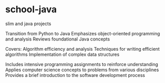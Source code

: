 # school-java
slim and java projects

Transition from Python to Java
Emphasizes object-oriented programming and analysis
Reviews foundational Java concepts

Covers:
Algorithm efficiency and analysis
Techniques for writing efficient algorithms
Implementation of complex data structures

Includes intensive programming assignments to reinforce understanding
Applies computer science concepts to problems from various disciplines
Provides a brief introduction to the software development process
